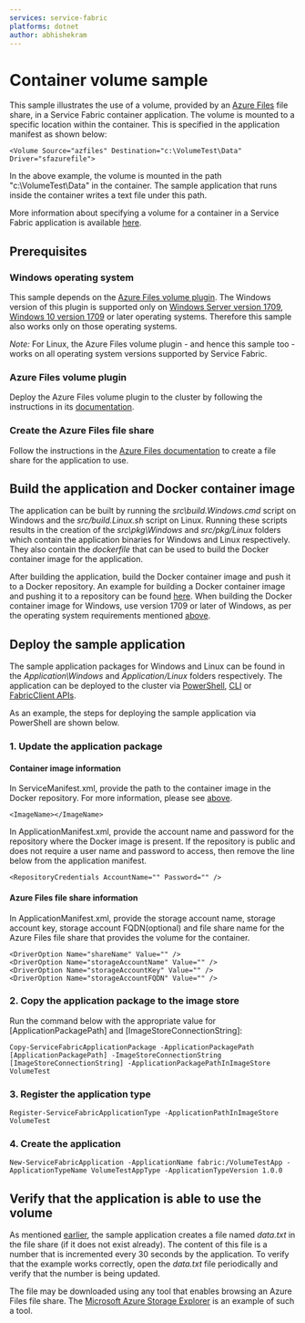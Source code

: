 ```yaml
---
services: service-fabric
platforms: dotnet
author: abhishekram
---
```

# Container volume sample
This sample illustrates the use of a volume, provided by an [Azure Files](https://docs.microsoft.com/azure/storage/files/storage-files-introduction) file share, in a Service Fabric container application. The volume is mounted to a specific location within the container. This is specified in the application manifest as shown below:

    <Volume Source="azfiles" Destination="c:\VolumeTest\Data" Driver="sfazurefile">

In the above example, the volume is mounted in the path "c:\VolumeTest\Data" in the container. The sample application that runs inside the container writes a text file under this path.

More information about specifying a volume for a container in a Service Fabric application is available [here](https://docs.microsoft.com/en-us/azure/service-fabric/service-fabric-containers-volume-logging-drivers).

## Prerequisites
### Windows operating system
This sample depends on the [Azure Files volume plugin](http://download.microsoft.com/download/C/0/3/C0373AA9-DEFA-48CF-9EBE-994CA2A5FA2F/AzureFilesVolumePlugin.6.255.389.9494.zip). The Windows version of this plugin is supported only on [Windows Server version 1709](https://docs.microsoft.com/en-us/windows-server/get-started/whats-new-in-windows-server-1709), [Windows 10 version 1709](https://docs.microsoft.com/en-us/windows/whats-new/whats-new-windows-10-version-1709) or later operating systems. Therefore this sample also works only on those operating systems.

_Note:_ For Linux, the Azure Files volume plugin - and hence this sample too - works on all operating system versions supported by Service Fabric.

### Azure Files volume plugin
Deploy the Azure Files volume plugin to the cluster by following the instructions in its [documentation](https://docs.microsoft.com/en-us/azure/service-fabric/service-fabric-containers-volume-logging-drivers#deploy-the-service-fabric-azure-files-application).

### Create the Azure Files file share
Follow the instructions in the [Azure Files documentation](https://docs.microsoft.com/en-us/azure/storage/files/storage-how-to-create-file-share) to create a file share for the application to use.

## Build the application and Docker container image
The application can be built by running the _src\build.Windows.cmd_ script on Windows and the _src/build.Linux.sh_ script on Linux. Running these scripts results in the creation of the _src\pkg\Windows_ and _src/pkg/Linux_ folders which contain the application binaries for Windows and Linux respectively. They also contain the _dockerfile_ that can be used to build the Docker container image for the application.

After building the application, build the Docker container image and push it to a Docker repository. An example for building a Docker container image and pushing it to a repository can be found [here](https://github.com/Azure-Samples/service-fabric-containers/tree/master/Windows#how-to-build-and-deploy-the-containerapplication). When building the Docker container image for Windows, use version 1709 or later of Windows, as per the operating system requirements mentioned [above](#windows-operating-system).

## Deploy the sample application
The sample application packages for Windows and Linux can be found in the _Application\Windows_ and _Application/Linux_ folders respectively. The application can be deployed to the cluster via [PowerShell](https://docs.microsoft.com/en-us/azure/service-fabric/service-fabric-deploy-remove-applications), [CLI](https://docs.microsoft.com/en-us/azure/service-fabric/service-fabric-application-lifecycle-sfctl) or [FabricClient APIs](https://docs.microsoft.com/en-us/azure/service-fabric/service-fabric-deploy-remove-applications-fabricclient).

As an example, the steps for deploying the sample application via PowerShell are shown below.

### 1. Update the application package
#### Container image information
In ServiceManifest.xml, provide the path to the container image in the Docker repository. For more information, please see [above](#build-the-application-and-docker-container-image).

    <ImageName></ImageName>

In ApplicationManifest.xml, provide the account name and password for the repository where the Docker image is present. If the repository is public and does not require a user name and password to access, then remove the line below from the application manifest.

    <RepositoryCredentials AccountName="" Password="" />

#### Azure Files file share information
In ApplicationManifest.xml, provide the storage account name, storage account key, storage account FQDN(optional) and file share name for the Azure Files file share that provides the volume for the container.

    <DriverOption Name="shareName" Value="" />
    <DriverOption Name="storageAccountName" Value="" />
    <DriverOption Name="storageAccountKey" Value="" />
    <DriverOption Name="storageAccountFQDN" Value="" />

### 2. Copy the application package to the image store
Run the command below with the appropriate value for [ApplicationPackagePath] and [ImageStoreConnectionString]:

    Copy-ServiceFabricApplicationPackage -ApplicationPackagePath [ApplicationPackagePath] -ImageStoreConnectionString [ImageStoreConnectionString] -ApplicationPackagePathInImageStore VolumeTest

### 3. Register the application type

    Register-ServiceFabricApplicationType -ApplicationPathInImageStore VolumeTest

### 4. Create the application

    New-ServiceFabricApplication -ApplicationName fabric:/VolumeTestApp -ApplicationTypeName VolumeTestAppType -ApplicationTypeVersion 1.0.0

## Verify that the application is able to use the volume
As mentioned [earlier](#container-volume-sample), the sample application creates a file named _data.txt_ in the file share (if it does not exist already). The content of this file is a number that is incremented every 30 seconds by the application. To verify that the example works correctly, open the _data.txt_ file periodically and verify that the number is being updated.

The file may be downloaded using any tool that enables browsing an Azure Files file share. The [Microsoft Azure Storage Explorer](https://azure.microsoft.com/en-us/features/storage-explorer/) is an example of such a tool.
